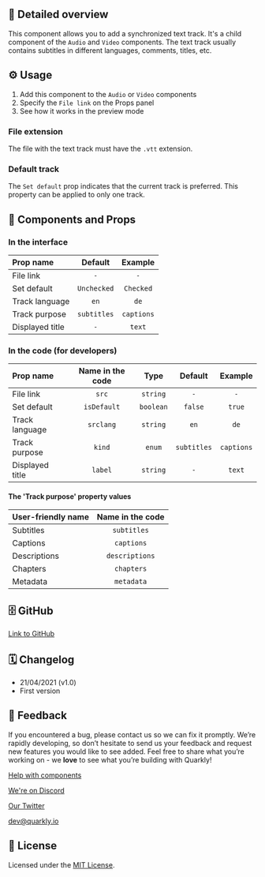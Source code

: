 ## 📖 Detailed overview

This component allows you to add a synchronized text track. It's a child component of the `Audio` and `Video` components. The text track usually contains subtitles in different languages, comments, titles, etc.

## ⚙️ Usage

1.  Add this component to the `Audio` or `Video` components
2.  Specify the `File link` on the Props panel
3.  See how it works in the preview mode

### File extension

The file with the text track must have the `.vtt` extension.

### Default track

The `Set default` prop indicates that the current track is preferred. This property can be applied to only one track.

## 🧩 Components and Props

### In the interface

| Prop name       |   Default   |  Example   |
| :-------------- | :---------: | :--------: |
| File link       |     `-`     |    `-`     |
| Set default     | `Unchecked` | `Checked`  |
| Track language  |    `en`     |    `de`    |
| Track purpose   | `subtitles` | `captions` |
| Displayed title |     `-`     |   `text`   |

### In the code (for developers)

| Prop name       | Name in the code |   Type    |   Default   |  Example   |
| :-------------- | :--------------: | :-------: | :---------: | :--------: |
| File link       |      `src`       | `string`  |     `-`     |    `-`     |
| Set default     |   `isDefault`    | `boolean` |   `false`   |   `true`   |
| Track language  |    `srclang`     | `string`  |    `en`     |    `de`    |
| Track purpose   |      `kind`      |  `enum`   | `subtitles` | `captions` |
| Displayed title |     `label`      | `string`  |     `-`     |   `text`   |

#### The 'Track purpose' property values

| User-friendly name | Name in the code |
| :----------------- | :--------------: |
| Subtitles          |   `subtitles`    |
| Captions           |    `captions`    |
| Descriptions       |  `descriptions`  |
| Chapters           |    `chapters`    |
| Metadata           |    `metadata`    |

## 🗄 GitHub

[Link to GitHub](https://github.com/quarkly/community-kit/blob/master/src/Track.js)

## 🗓 Changelog

-   21/04/2021 (v1.0)
-   First version

## 📮 Feedback

If you encountered a bug, please contact us so we can fix it promptly. We’re rapidly developing, so don’t hesitate to send us your feedback and request new features you would like to see added. Feel free to share what you’re working on - we **love** to see what you’re building with Quarkly!

[Help with components](https://community.quarkly.io/c/requests/11)

[We're on Discord](https://discord.gg/SuF9vCMJGW)

[Our Twitter](https://twitter.com/quarklyapp)

[dev@quarkly.io](mailto:dev@quarkly.io)

## 📝 License

Licensed under the [MIT License](./LICENSE).
